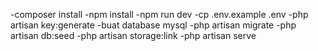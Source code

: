 -composer install 
-npm install 
-npm run dev 
-cp .env.example .env
-php artisan key:generate 
-buat database mysql 
-php artisan migrate 
-php artisan db:seed 
-php artisan storage:link
-php artisan serve
